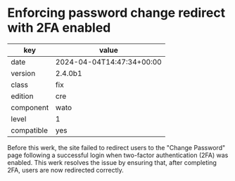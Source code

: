 [//]: # (werk v2)
# Enforcing password change redirect with 2FA enabled 

key        | value
---------- | ---
date       | 2024-04-04T14:47:34+00:00
version    | 2.4.0b1
class      | fix
edition    | cre
component  | wato
level      | 1
compatible | yes

Before this werk, the site failed to redirect users to the
"Change Password" page following a successful login when
two-factor authentication (2FA) was enabled. This werk resolves
the issue by ensuring that, after completing 2FA, users are now
redirected correctly.
